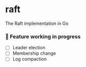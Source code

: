 # raft
The Raft implementation in Go

### 🚧 Feature working in progress

- [ ] Leader election
- [ ] Membership change
- [ ] Log compaction